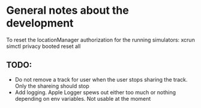 #  General notes about the development

To reset the locationManager authorization for the running simulators: xcrun simctl privacy booted reset all

## TODO:

- Do not remove a track for user when the user stops sharing the track. Only the shareing should stop
- Add logging. Apple Logger spews out either too much or nothing depending on env variables. Not usable at the moment



